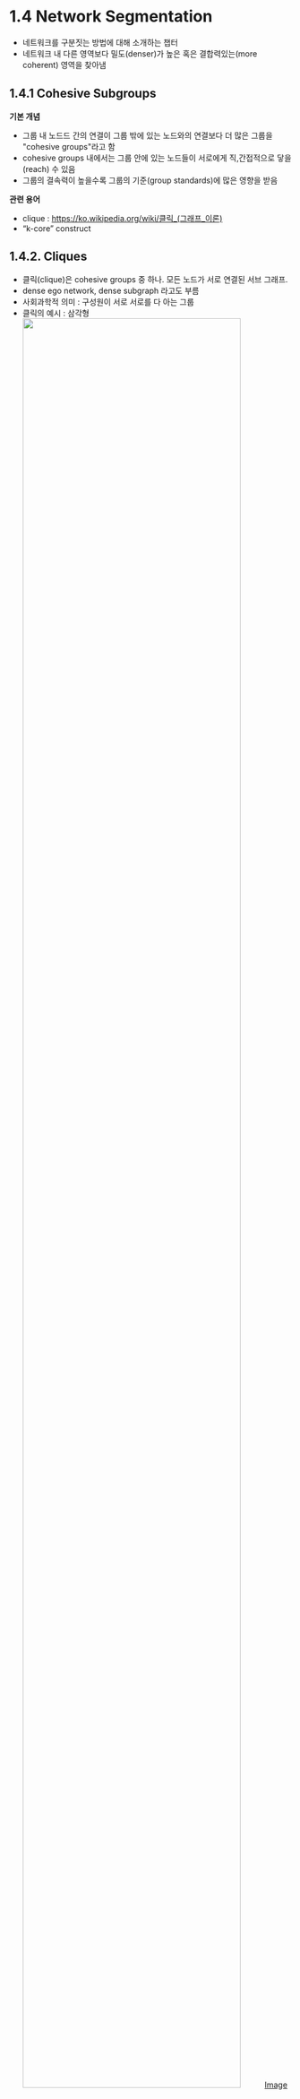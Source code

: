 # 1.4 Network Segmentation
- 네트워크를 구분짓는 방법에 대해 소개하는 챕터
- 네트워크 내 다른 영역보다 밀도(denser)가 높은 혹은 결합력있는(more coherent) 영역을 찾아냄

## 1.4.1 Cohesive Subgroups
**기본 개념**
- 그룹 내 노드드 간의 연결이 그룹 밖에 있는 노드와의 연결보다 더 많은 그룹을 "cohesive groups"라고 함
- cohesive groups 내에서는 그룹 안에 있는 노드들이 서로에게 직,간접적으로 닿을(reach) 수 있음
- 그룹의 결속력이 높을수록 그룹의 기준(group standards)에 많은 영향을 받음

**관련 용어**
- clique : https://ko.wikipedia.org/wiki/클릭_(그래프_이론)
- “k-core” construct
 
## 1.4.2. Cliques
  - 클릭(clique)은 cohesive groups 중 하나. 모든 노드가 서로 연결된 서브 그래프.
  - dense ego network, dense subgraph 라고도 부름
  - 사회과학적 의미 : 구성원이 서로 서로를 다 아는 그룹
  - 클릭의 예시 : 삼각형 
 <img src="http://mathworld.wolfram.com/Clique.html" width="90%"></img><a href ="http://mathworld.wolfram.com/Clique.html">Image credit</a>
 
**관련 용어**
  - maximal clique(극대 클릭): 
    - maximal complete subgraph. 그래프 내의 다른 클릭의 서브셋이 되지 않는 클릭. 즉 더 이상 노드를 추가할 필요 없이 완전히 서로 연결되어있는 클릭.
    - maximal clique == clique의 의미로 사용되기도 함
    - <img src="https://www.researchgate.net/profile/Balint_Daroczy/publication/315113247/figure/fig10/AS:472594592866309@1489686739810/Maximal-clique-size-of-image-layouts.png" width="80%"></img>
    <a href = "https://www.researchgate.net/figure/Maximal-clique-size-of-image-layouts_fig10_315113247">Image credit</a>
    - http://mathworld.wolfram.com/MaximalClique.html
    
  - <a href = "http://mathworld.wolfram.com/MaximumClique.html">maximum clique(최대 클릭)</a>: 
    - 그래프 내에서 가장 크기가 큰 클릭. 공통의 친구관계를 맺는 가장 큰 셋을 찾아내는 데 사용.
    - 
    
**활용 예시** 
 - 두 네트워크의 maximum clique의 사이즈를 비교하여 그룹 다이나믹(팀워크, 신뢰도, 생산성 등)을 비교해볼 수 있음 
 - 나의 친구들 중 서로 친구일 수 있는 관계는? 이라는 질문에 clique detecting을 시도해볼 수 있음 
 
 
 
 ## 1.4.3. K-Cores
  - 방향성 없는 엣지로 연결된 네트워크에서 서브그래프 중 minumum degree가 k값 보다 크거나 같은 subgraphs
  - 최소 k 개의 노드와 연결된(=최소 k개의 엣지를 가지는) 노드의 그룹. 
  - k-cores를 이용해서 그룹 내 cohensive subgraphs를 찾아갈 수 있음 
  <img src="http://3.bp.blogspot.com/-TIjz3nstWD0/ToGwUGivEjI/AAAAAAAAsWw/etkwklnPNw4/s400/k-cores.png" width="80%"></img>
  <a href = "http://bickson.blogspot.com/2011/09/k-corek-shell-network-decomposition.html">Image credit</a>
  
**활용 예시** 
  - 주로 소셜 네트워크에서 데이터를 수집할 때 샘플링 방법으로 활용
  - 가령 어떤 커뮤니티에서 활발하게 활동하는 멤버를 찾고자 할 때, 기준 k를 설정하고 k-core 내부에 속하는 멤버는 활발한 멤버, 속하지 않는 멤버는 가볍게 활동하는 멤버라고 볼 수 있음. 
 
## 1.4.4 Clustering Coefficient
 - 이웃이 서로 얼마나 연결되어 있는지 나타내는 지표
 - *"how its neighbors are connected with each other"*
 - 노드들이 dense subgraphs(=clique) 특성을 가지는 경향성을 나타내는 지표
 - local clustering coeff =  total # of links connecting its neighbors / total # of all possible links 
 - Network average clustering coefficient = 각 노드의 local clustering coeff의 평균
 - 0부터 1사이의 값을 가짐
 
<img src = "https://www.researchgate.net/profile/Peter_Larsen6/publication/230858109/figure/fig7/AS:213409338531848@1427892159307/Diagram-of-the-clustering-coefficient-C-used-to-measure-network-connectivity-modified.png" width = "80%"> </img>
<a href = "https://www.researchgate.net/figure/Diagram-of-the-clustering-coefficient-C-used-to-measure-network-connectivity-modified_fig7_230858109">Image credit</a>
 - 빨간 노드의 C = 빨간 노드의 이웃을 서로 연결하는 링크의 수 / 모든 가능한 링크
 - 1번 그래프 : 0/0/6 = 0 --> *poorly connected* 
 - 2번 그래프 : 3/6 = 0.5
 - 3번 그래프 : 6/6 = 1 --> *highly connected*
 
**관련 용어**
 - 1.2.1에서 소개된 "transitivity"(=whole-network clustering coefficient) 개념

**활용 예시** 
  - 사회과학 분야에서는 *한 사람의 친구 두 명이 서로 친구일 확률*로 해석되기도 함. 
  - Clustering coefficient는 높을수록 '작은 세상(small world)', 즉 대부분의 노드가 동질적(homogeneous)이고 몇 다리 건너지 않아 서로에게 닿을 수 있음을 의미함. 
  - '소셜 네트워크'는 랜덤 네트워크보다 clustering coefficient가 높음
  
## 1.4.5 Core/Periphery
 - 방향성이 있는 서브그래프에서 노드는 core 이거나 periphery임
 - core : 
 
## 1.4.6 Blockmodels

 
## 1.4.7 Hierarchical Clustering
